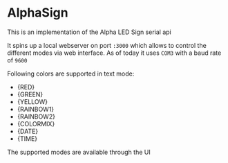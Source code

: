 # AlphaSign
This is an implementation of the Alpha LED Sign serial api

It spins up a local webserver on port `:3000` which allows to control the different modes via web interface. As of today it uses `COM3` with a baud rate of `9600`

Following colors are supported in text mode:
 - {RED}
 - {GREEN}
 - {YELLOW}
 - {RAINBOW1}
 - {RAINBOW2}
 - {COLORMIX}
 - {DATE}
 - {TIME}

The supported modes are available through the UI
